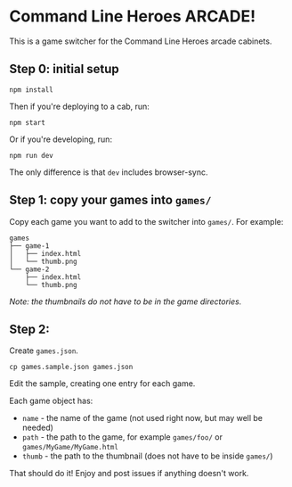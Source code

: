 # Command Line Heroes ARCADE!

This is a game switcher for the Command Line Heroes arcade cabinets.

## Step 0: initial setup

    npm install

Then if you're deploying to a cab, run:

    npm start

Or if you're developing, run:

    npm run dev

The only difference is that `dev` includes browser-sync.

## Step 1: copy your games into `games/`

Copy each game you want to add to the switcher into `games/`.  For example:

```
games
├── game-1
│   ├── index.html
│   └── thumb.png
└── game-2
    ├── index.html
    └── thumb.png
```
*Note: the thumbnails do not have to be in the game directories.*

## Step 2: 

Create `games.json`.

    cp games.sample.json games.json

Edit the sample, creating one entry for each game.

Each game object has:

 - `name` - the name of the game (not used right now, but may well be needed)
 - `path` - the path to the game, for example `games/foo/` or `games/MyGame/MyGame.html`
 - `thumb` - the path to the thumbnail (does not have to be inside `games/`)


That should do it!  Enjoy and post issues if anything doesn't work.
